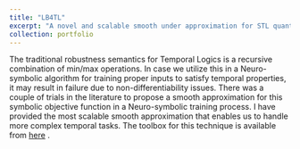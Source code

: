 ```yaml
---
title: "LB4TL"
excerpt: "A novel and scalable smooth under approximation for STL quantitative semantics, with application to Neuro-symbolic training process for satisfying temporal specifications. Using LB4TL we can train feed-back inputs for recursive programs via backpropagation techniques to make it certain the output of the program satisfies a prescribed temporal property, when it runs recursively. The following figure shows the clear advantage of LB4TL comparing with the previous tools like [STLCG](https://github.com/StanfordASL/stlcg). <br/><img src='/images/LB4TL_git.png'>"
collection: portfolio
---
```


The traditional robustness semantics for Temporal Logics is a recursive combination of min/max operations. In case we utilize this in a Neuro-symbolic algorithm for training proper inputs to satisfy temporal properties, it may result in failure due to non-differentiability issues. There was a couple of trials in the literature to propose a smooth approximation for this symbolic objective function in a Neuro-symbolic training process. I have provided the most scalable smooth approximation that enables us to handle more complex temporal tasks. The toolbox for this technique is available from [here](https://github.com/Navidhashemicodes/LB4TL)  . 
